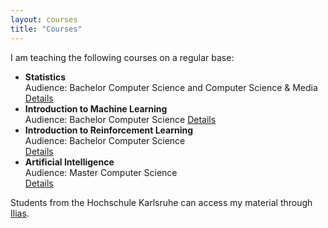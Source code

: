 ```yaml
---
layout: courses
title: "Courses"
---
```


I am teaching the following courses on a regular base:

- **Statistics** <br>
Audience: Bachelor Computer Science and Computer Science & Media <br>
[Details](https://www.iwi.hs-karlsruhe.de/iwii/info/module/INFB/7/INFB2507)
- **Introduction to Machine Learning**<br>
Audience: Bachelor Computer Science
[Details](https://www.iwi.hs-karlsruhe.de/iwii/info/module/INFB/7/INFB3307)
- **Introduction to Reinforcement Learning**<br>
Audience: Bachelor Computer Science <br>
[Details](https://www.iwi.hs-karlsruhe.de/iwii/info/module/INFB/7/INFB7107)
- **Artificial Intelligence**<br>
Audience: Master Computer Science<br>
[Details](https://www.iwi.hs-karlsruhe.de/iwii/info/module/INFM/7/INFM210ML)

Students from the Hochschule Karlsruhe can access my material through [Ilias](https://ilias.h-ka.de/goto.php?target=cat_452250&client_id=HSKA).